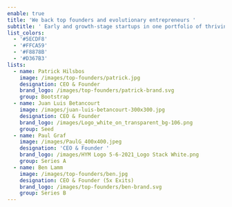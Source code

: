 ```yaml
---
enable: true
title: 'We back top founders and evolutionary entrepreneurs '
subtitle: ' Early and growth-stage startups in one portfolio of thriving ventures'
list_colors:
  - '#5ECDF8'
  - '#FFCA59'
  - '#F8878B'
  - '#D367B3'
lists:
  - name: Patrick Hilsbos
    image: /images/top-founders/patrick.jpg
    designation: CEO & Founder
    brand_logo: /images/top-founders/patrick-brand.svg
    group: Bootstrap
  - name: Juan Luis Betancourt
    image: /images/juan-luis-betancourt-300x300.jpg
    designation: CEO & Founder
    brand_logo: /images/Logo_white_on_transparent_bg-106.png
    group: Seed
  - name: Paul Graf
    image: /images/PaulG_400x400.jpeg
    designation: 'CEO & Founder '
    brand_logo: /images/HYM Logo 5-6-2021_Logo Stack White.png
    group: Series A
  - name: Ben Lamm
    image: /images/top-founders/ben.jpg
    designation: CEO & Founder (5x Exits)
    brand_logo: /images/top-founders/ben-brand.svg
    group: Series B
---
```


